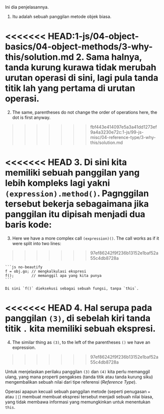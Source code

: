 
Ini dia penjelasannya.

1. Itu adalah sebuah panggilan metode objek biasa.

<<<<<<< HEAD:1-js/04-object-basics/04-object-methods/3-why-this/solution.md
2. Sama halnya, tanda kurung kurawa tidak merubah urutan operasi di sini, lagi pula tanda titik lah yang pertama di urutan operasi.
=======
2. The same, parentheses do not change the order of operations here, the dot is first anyway.
>>>>>>> fbf443e414097e5a3a41dd1273ef9a4a3230e72c:1-js/99-js-misc/04-reference-type/3-why-this/solution.md

<<<<<<< HEAD
3. Di sini kita memiliki sebuah panggilan yang lebih kompleks lagi yakni `(expression).method()`. Pagnggilan tersebut bekerja sebagaimana jika panggilan itu dipisah menjadi dua baris kode:
=======
3. Here we have a more complex call `(expression)()`. The call works as if it were split into two lines:
>>>>>>> 97ef86242f9f236b13152e1baf52a55c4db8728a

    ```js no-beautify
    f = obj.go; // mengkalkulasi ekspresi
    f();        // memanggil apa yang kita punya 
    ```

    Di sini `f()` dieksekusi sebagai sebuah fungsi, tanpa `this`.

<<<<<<< HEAD
4. Hal serupa pada panggilan `(3)`, di sebelah kiri tanda titik `.` kita memiliki sebuah ekspresi.
=======
4. The similar thing as `(3)`, to the left of the parentheses `()` we have an expression.
>>>>>>> 97ef86242f9f236b13152e1baf52a55c4db8728a

Untuk menjelaskan perilaku panggilan `(3)` dan `(4)` kita perlu memanggil ulang, yang mana properti pengakses (tanda titik atau tanda kurung siku) mengembalikan sebuah nilai dari tipe referensi (*Reference Type*).  

Operasi apapun kecuali sebuah panggilan metode (seperti penugasan `=` atau `||`) membuat membuat ekspresi tersebut menjadi sebuah nilai biasa, yang tidak membawa informasi yang memungkinkan untuk menentukan `this`.
